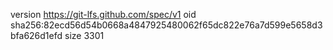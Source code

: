 version https://git-lfs.github.com/spec/v1
oid sha256:82ecd56d54b0668a4847925480062f65dc822e76a7d599e5658d3bfa626d1efd
size 3301
